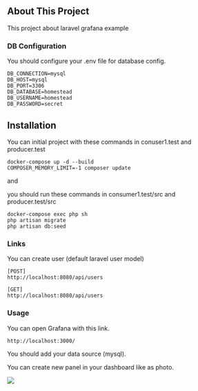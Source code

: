 
## About This Project

This project about laravel grafana example

### DB Configuration

You should configure your .env file for database config.

    DB_CONNECTION=mysql
    DB_HOST=mysql
    DB_PORT=3306
    DB_DATABASE=homestead
    DB_USERNAME=homestead
    DB_PASSWORD=secret
    
## Installation 

You can initial project with these commands
in conuser1.test
and
producer.test

    docker-compose up -d --build
    COMPOSER_MEMORY_LIMIT=-1 composer update

and 

you should run these commands 
in consumer1.test/src
and
producer.test/src

    docker-compose exec php sh 
    php artisan migrate
    php artisan db:seed

 
### Links

You can create user (default laravel user model)
    
    [POST]
    http://localhost:8080/api/users

    [GET]
    http://localhost:8080/api/users

### Usage

You can open Grafana with this link.

    http://localhost:3000/

You should add your data source (mysql).

You can create new panel in your dashboard like as photo.

![](http://recaicansiz.com/photos/swagger/1.png)
